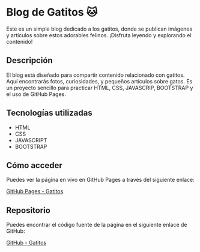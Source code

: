 # Blog de Gatitos 🐱

Este es un simple blog dedicado a los gatitos, donde se publican imágenes y artículos sobre estos adorables felinos. ¡Disfruta leyendo y explorando el contenido!

## Descripción

El blog está diseñado para compartir contenido relacionado con gatitos. Aquí encontrarás fotos, curiosidades, y pequeños artículos sobre gatos. Es un proyecto sencillo para practicar HTML, CSS, JAVASCRIP, BOOTSTRAP y el uso de GitHub Pages.


## Tecnologías utilizadas

- HTML
- CSS
- JAVASCRIPT
- BOOTSTRAP

## Cómo acceder

Puedes ver la página en vivo en GitHub Pages a través del siguiente enlace:

[GitHub Pages - Gatitos](https://cristopherjoo.github.io/prueba-pagina-basica/)

## Repositorio

Puedes encontrar el código fuente de la página en el siguiente enlace de GitHub:

[GitHub - Gatitos](https://github.com/Cristopherjoo/prueba-pagina-basica.git)



